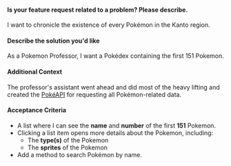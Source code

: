 #### Is your feature request related to a problem? Please describe.

I want to chronicle the existence of every Pokémon in the Kanto region.

#### Describe the solution you'd like

As a Pokemon Professor, I want a Pokédex containing the first 151 Pokemon.

#### Additional Context

The professor's assistant went ahead and did most of the heavy lifting and created the [PokéAPI](https://pokeapi.co/) for requesting all Pokémon-related data.

#### Acceptance Criteria

- A list where I can see the **name** and **number** of the first **151** Pokemon.
- Clicking a list item opens more details about the Pokemon, including:
  - The **type(s)** of the Pokemon
  - The **sprites** of the Pokemon
- Add a method to search Pokémon by name.
